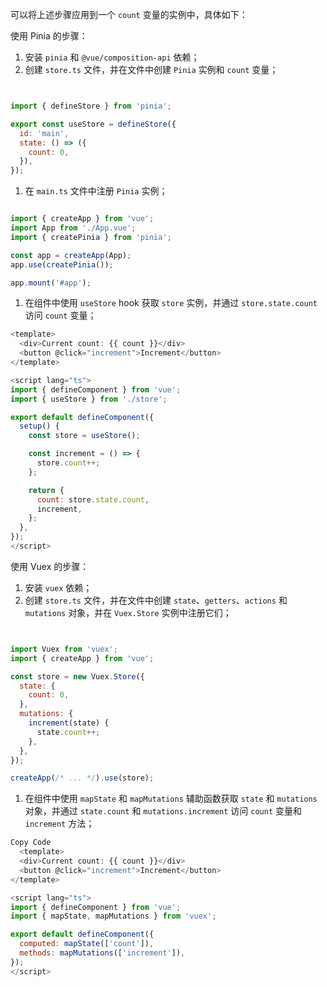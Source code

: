 可以将上述步骤应用到一个 `count` 变量的实例中，具体如下：

使用 Pinia 的步骤：

1. 安装 `pinia` 和 `@vue/composition-api` 依赖；
2. 创建 `store.ts` 文件，并在文件中创建 `Pinia` 实例和 `count` 变量；

```javascript


import { defineStore } from 'pinia';

export const useStore = defineStore({
  id: 'main',
  state: () => ({
    count: 0,
  }),
});
```

1. 在 `main.ts` 文件中注册 `Pinia` 实例；

```javascript

import { createApp } from 'vue';
import App from './App.vue';
import { createPinia } from 'pinia';

const app = createApp(App);
app.use(createPinia());

app.mount('#app');
```

1. 在组件中使用 `useStore` hook 获取 `store` 实例，并通过 `store.state.count` 访问 `count` 变量；

```javascript
<template>
  <div>Current count: {{ count }}</div>
  <button @click="increment">Increment</button>
</template>

<script lang="ts">
import { defineComponent } from 'vue';
import { useStore } from './store';

export default defineComponent({
  setup() {
    const store = useStore();

    const increment = () => {
      store.count++;
    };

    return {
      count: store.state.count,
      increment,
    };
  },
});
</script>
```





使用 Vuex 的步骤：

1. 安装 `vuex` 依赖；
2. 创建 `store.ts` 文件，并在文件中创建 `state`、`getters`、`actions` 和 `mutations` 对象，并在 `Vuex.Store` 实例中注册它们；

```javascript


import Vuex from 'vuex';
import { createApp } from 'vue';

const store = new Vuex.Store({
  state: {
    count: 0,
  },
  mutations: {
    increment(state) {
      state.count++;
    },
  },
});

createApp(/* ... */).use(store);
```

1. 在组件中使用 `mapState` 和 `mapMutations` 辅助函数获取 `state` 和 `mutations` 对象，并通过 `state.count` 和 `mutations.increment` 访问 `count` 变量和 `increment` 方法；

```javascript
Copy Code
  <template>
  <div>Current count: {{ count }}</div>
  <button @click="increment">Increment</button>
</template>

<script lang="ts">
import { defineComponent } from 'vue';
import { mapState, mapMutations } from 'vuex';

export default defineComponent({
  computed: mapState(['count']),
  methods: mapMutations(['increment']),
});
</script>
```